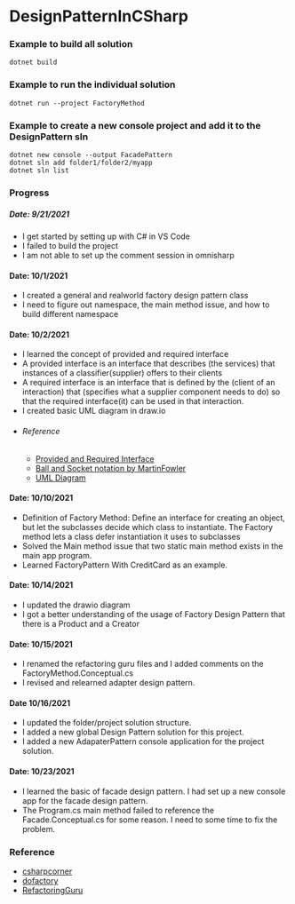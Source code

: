 # DesignPatternInCSharp

### Example to build all solution
```
dotnet build
```
### Example to run the individual solution
```
dotnet run --project FactoryMethod
``` 
### Example to create a new console project and add it to the DesignPattern sln
```
dotnet new console --output FacadePattern
dotnet sln add folder1/folder2/myapp
dotnet sln list
``` 
### 
### Progress
##### Date: 9/21/2021
- I get started by setting up with C# in VS Code
- I failed to build the project
- I am not able to set up the comment session in omnisharp

#### Date: 10/1/2021
- I created a general and realworld factory design pattern class
- I need to figure out namespace, the main method issue, and how to build different namespace

#### Date: 10/2/2021
- I learned the concept of provided and required interface
- A provided interface is an interface that describes (the services) that instances of a classifier(supplier) offers to their clients
- A required interface is an interface that is defined by the (client of an interaction) that (specifies what a supplier component needs to do) so that the required interface(it) can be used in that interaction.
- I created basic UML diagram in draw.io
- ###### Reference
    - [Provided and Required Interface](https://ducmanhphan.github.io/2020-01-27-The-different-types-of-Interfaces-in-UML-diagrams/#definition-of-interface-in-diagram)
    - [Ball and Socket notation by MartinFowler](https://martinfowler.com/bliki/BallAndSocket.html)
    - [UML Diagram](https://www.uml-diagrams.org/interface.html)


#### Date: 10/10/2021
- Definition of Factory Method: Define an interface for creating an object, but let the subclasses decide which class to instantiate. The Factory method lets a class defer instantiation it uses to subclasses
- Solved the Main method issue that two static main method exists in the main app program.
- Learned FactoryPattern With CreditCard as an example.

#### Date: 10/14/2021
- I updated the drawio diagram
- I got a better understanding of the usage of Factory Design Pattern that there is a Product and a Creator

#### Date: 10/15/2021
- I renamed the refactoring guru files and I added comments on the FactoryMethod.Conceptual.cs
- I revised and relearned adapter design pattern.

#### Date 10/16/2021
- I updated the folder/project solution structure.
- I added a new global Design Pattern solution for this project.
- I added a new AdapaterPattern console application for the project solution.

#### Date: 10/23/2021
- I learned the basic of facade design pattern. I had set up a new console app for the facade design pattern.
- The Program.cs main method failed to reference the Facade.Conceptual.cs for some reason. I need to some time to fix the problem.

### Reference
 - [csharpcorner](https://www.c-sharpcorner.com/article/factory-method-design-pattern-in-c-sharp/)
 - [dofactory](https://www.dofactory.com/net/factory-method-design-pattern)
 - [RefactoringGuru](https://refactoring.guru/design-patterns)
